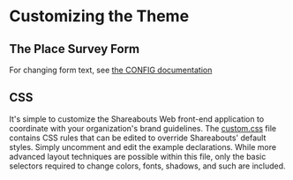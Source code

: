 Customizing the Theme
=====================

The Place Survey Form
---------------------

For changing form text, see [the CONFIG documentation](CONFIG.md)

CSS
-----

It's simple to customize the Shareabouts Web front-end application to coordinate with your organization's brand guidelines. The [custom.css](../src/sa_web/static/css/custom.css) file contains CSS rules that can be edited to override Shareabouts' default styles. Simply uncomment and edit the example declarations. While more advanced layout techniques are possible within this file, only the basic selectors required to change colors, fonts, shadows, and such are included.